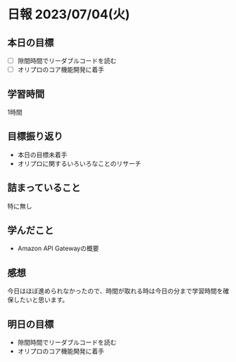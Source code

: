 # 日報 2023/07/04(火)

## 本日の目標
- [ ] 隙間時間でリーダブルコードを読む
- [ ] オリプロのコア機能開発に着手

## 学習時間
1時間

## 目標振り返り
- 本日の目標未着手
- オリプロに関するいろいろなことのリサーチ

## 詰まっていること
特に無し

## 学んだこと
- Amazon API Gatewayの概要

## 感想
今日はほぼ進められなかったので、時間が取れる時は今日の分まで学習時間を確保したいと思います。

## 明日の目標
- 隙間時間でリーダブルコードを読む
- オリプロのコア機能開発に着手
